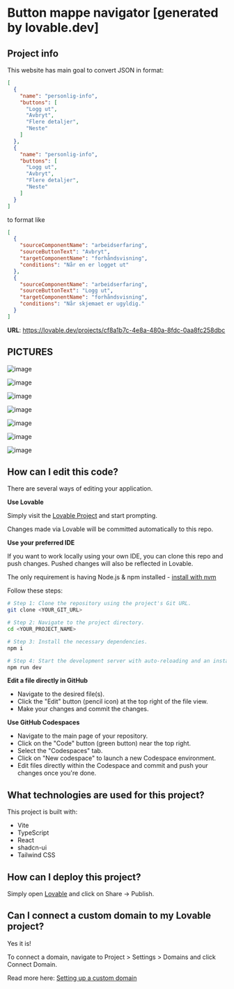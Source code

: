 # Button mappe navigator [generated by lovable.dev]

##
## Project info

This website has main goal to convert JSON in format:

```json
[
  {
    "name": "personlig-info",
    "buttons": [
      "Logg ut",
      "Avbryt",
      "Flere detaljer",
      "Neste"
    ]
  },
  {
    "name": "personlig-info",
    "buttons": [
      "Logg ut",
      "Avbryt",
      "Flere detaljer",
      "Neste"
    ]
  }
]
```

to format like

```json
[
  {
    "sourceComponentName": "arbeidserfaring",
    "sourceButtonText": "Avbryt",
    "targetComponentName": "forhåndsvisning",
    "conditions": "Når en er logget ut"
  },
  {
    "sourceComponentName": "arbeidserfaring",
    "sourceButtonText": "Logg ut",
    "targetComponentName": "forhåndsvisning",
    "conditions": "Når skjemaet er ugyldig."
  }
]

```
    
**URL**: https://lovable.dev/projects/cf8a1b7c-4e8a-480a-8fdc-0aa8fc258dbc


## PICTURES ##

![image](https://github.com/user-attachments/assets/eb5217ae-f32d-4541-a344-2c362a2ee0d5)


![image](https://github.com/user-attachments/assets/4b9a6cf4-5695-44f6-a86c-0e61828304a6)

![image](https://github.com/user-attachments/assets/1134d45a-3d18-4f20-942e-a834005cbf1d)

![image](https://github.com/user-attachments/assets/35faada1-92a8-4072-9a1b-c1c6079f9491)


![image](https://github.com/user-attachments/assets/26f62f34-29fb-4b04-aeaa-0c0c30c6b1b3)

![image](https://github.com/user-attachments/assets/3eccfac2-00e7-4e53-89bf-08baf19ff12c)


![image](https://github.com/user-attachments/assets/686853af-fad2-42fb-ac25-e584b1264296)

## How can I edit this code?

There are several ways of editing your application.

**Use Lovable**

Simply visit the [Lovable Project](https://lovable.dev/projects/cf8a1b7c-4e8a-480a-8fdc-0aa8fc258dbc) and start prompting.

Changes made via Lovable will be committed automatically to this repo.

**Use your preferred IDE**

If you want to work locally using your own IDE, you can clone this repo and push changes. Pushed changes will also be reflected in Lovable.

The only requirement is having Node.js & npm installed - [install with nvm](https://github.com/nvm-sh/nvm#installing-and-updating)

Follow these steps:

```sh
# Step 1: Clone the repository using the project's Git URL.
git clone <YOUR_GIT_URL>

# Step 2: Navigate to the project directory.
cd <YOUR_PROJECT_NAME>

# Step 3: Install the necessary dependencies.
npm i

# Step 4: Start the development server with auto-reloading and an instant preview.
npm run dev
```

**Edit a file directly in GitHub**

- Navigate to the desired file(s).
- Click the "Edit" button (pencil icon) at the top right of the file view.
- Make your changes and commit the changes.

**Use GitHub Codespaces**

- Navigate to the main page of your repository.
- Click on the "Code" button (green button) near the top right.
- Select the "Codespaces" tab.
- Click on "New codespace" to launch a new Codespace environment.
- Edit files directly within the Codespace and commit and push your changes once you're done.

## What technologies are used for this project?

This project is built with:

- Vite
- TypeScript
- React
- shadcn-ui
- Tailwind CSS

## How can I deploy this project?

Simply open [Lovable](https://lovable.dev/projects/cf8a1b7c-4e8a-480a-8fdc-0aa8fc258dbc) and click on Share -> Publish.

## Can I connect a custom domain to my Lovable project?

Yes it is!

To connect a domain, navigate to Project > Settings > Domains and click Connect Domain.

Read more here: [Setting up a custom domain](https://docs.lovable.dev/tips-tricks/custom-domain#step-by-step-guide)
